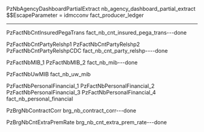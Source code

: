 PzNbAgencyDashboardPartialExtract
nb_agency_dashboard_partial_extract
$$EscapeParameter = idmcconv
fact_producer_ledger

****************************************************

PzFactNbCntInsuredPegaTrans	fact_nb_cnt_insured_pega_trans---done

PzFactNbCntPartyRelshp1
PzFactNbCntPartyRelshp2
PzFactNbCntPartyRelshpCDC	fact_nb_cnt_party_relshp----done

PzFactNbMIB_1
PzFactNbMIB_2	fact_nb_mib---done

PzFactNbUwMIB	fact_nb_uw_mib

PzFactNbPersonalFinancial_1
PzFactNbPersonalFinancial_2
PzFactNbPersonalFinancial_3
PzFactNbPersonalFinancial_4	fact_nb_personal_financial

PzBrgNbContractCorr	brg_nb_contract_corr---done

PzBrgNbCntExtraPremRate	brg_nb_cnt_extra_prem_rate---done
